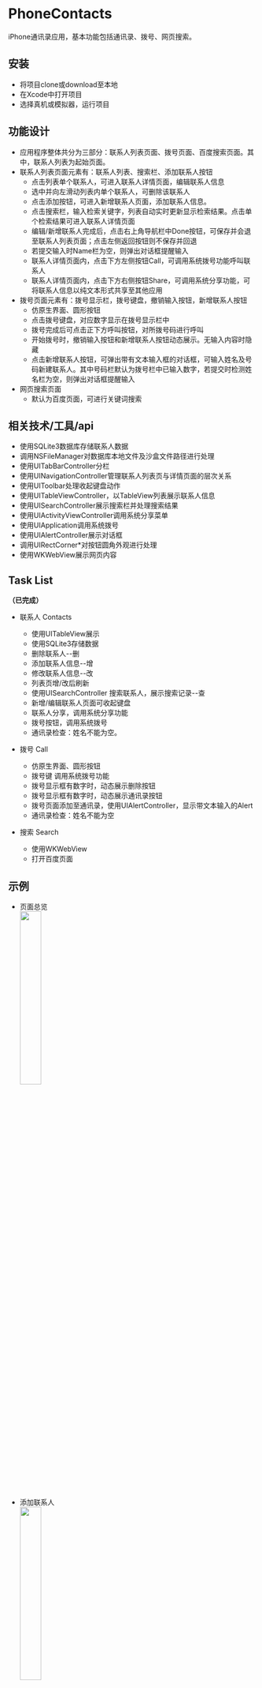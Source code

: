 # PhoneContacts

iPhone通讯录应用，基本功能包括通讯录、拨号、网页搜索。

## 安装
- 将项目clone或download至本地
- 在Xcode中打开项目
- 选择真机或模拟器，运行项目

## 功能设计 
- 应用程序整体共分为三部分：联系人列表页面、拨号页面、百度搜索页面。其中，联系人列表为起始页面。
- 联系人列表页面元素有：联系人列表、搜索栏、添加联系人按钮
	- 点击列表单个联系人，可进入联系人详情页面，编辑联系人信息
	- 选中并向左滑动列表内单个联系人，可删除该联系人
	- 点击添加按钮，可进入新增联系人页面，添加联系人信息。
	- 点击搜索栏，输入检索关键字，列表自动实时更新显示检索结果。点击单个检索结果可进入联系人详情页面
	- 编辑/新增联系人完成后，点击右上角导航栏中Done按钮，可保存并会退至联系人列表页面；点击左侧返回按钮则不保存并回退
	- 若提交输入时Name栏为空，则弹出对话框提醒输入
	- 联系人详情页面内，点击下方左侧按钮Call，可调用系统拨号功能呼叫联系人
	- 联系人详情页面内，点击下方右侧按钮Share，可调用系统分享功能，可将联系人信息以纯文本形式共享至其他应用
- 拨号页面元素有：拨号显示栏，拨号键盘，撤销输入按钮，新增联系人按钮
	- 仿原生界面、圆形按钮
	- 点击拨号键盘，对应数字显示在拨号显示栏中
	- 拨号完成后可点击正下方呼叫按钮，对所拨号码进行呼叫
	- 开始拨号时，撤销输入按钮和新增联系人按钮动态展示。无输入内容时隐藏
	- 点击新增联系人按钮，可弹出带有文本输入框的对话框，可输入姓名及号码新建联系人。其中号码栏默认为拨号栏中已输入数字，若提交时检测姓名栏为空，则弹出对话框提醒输入
- 网页搜索页面
	- 默认为百度页面，可进行关键词搜索

## 相关技术/工具/api
- 使用SQLite3数据库存储联系人数据
- 调用NSFileManager对数据库本地文件及沙盒文件路径进行处理
- 使用UITabBarController分栏
- 使用UINavigationController管理联系人列表页与详情页面的层次关系
- 使用UIToolbar处理收起键盘动作
- 使用UITableViewController，以TableView列表展示联系人信息
- 使用UISearchController展示搜索栏并处理搜索结果
- 使用UIActivityViewController调用系统分享菜单
- 使用UIApplication调用系统拨号
- 使用UIAlertController展示对话框
- 调用UIRectCorner*对按钮圆角外观进行处理
- 使用WKWebView展示网页内容


## Task List
**（已完成）**

- 联系人 Contacts
	- 使用UITableView展示
	- 使用SQLite3存储数据
	- 删除联系人--删
	- 添加联系人信息--增
	- 修改联系人信息--改
	- 列表页增/改后刷新
	- 使用UISearchController 搜索联系人，展示搜索记录--查
	- 新增/编辑联系人页面可收起键盘
	- 联系人分享，调用系统分享功能
	- 拨号按钮，调用系统拨号
	- 通讯录检查：姓名不能为空。
	
- 拨号 Call 
	- 仿原生界面、圆形按钮
	- 拨号键 调用系统拨号功能
	- 拨号显示框有数字时，动态展示删除按钮
	- 拨号显示框有数字时，动态展示通讯录按钮
	- 拨号页面添加至通讯录，使用UIAlertController，显示带文本输入的Alert
	- 通讯录检查：姓名不能为空
	
- 搜索 Search
	- 使用WKWebView 
	- 打开百度页面 

## 示例
- 页面总览  
	<img src="./screenrecords/overview.gif" width="30%" height="30%" />
	<br /> <br /> 
- 添加联系人  
	<img src="./screenrecords/add.gif" width="30%" height="30%" />
	<br /> <br /> 
- 修改联系人  
	<img src="./screenrecords/edit.gif" width="30%" height="30%" />
	<br /> <br /> 
- 删除联系人  
	<img src="./screenrecords/delete.gif" width="30%" height="30%" />
	<br /> <br /> 
- 检索联系人  
	<img src="./screenrecords/search.gif" width="30%" height="30%" />
	<br /> <br /> 
- 分享联系人  
	<img src="./screenrecords/share.gif" width="30%" height="30%" />
	<br /> <br /> 
- 拨打电话  
	<img src="./screenrecords/call.gif" width="30%" height="30%" />
	<br /> <br /> 
- 拨号  
	<img src="./screenrecords/dial_call.gif" width="30%" height="30%" />
	<br /> <br />  
- 新增联系电话  
	<img src="./screenrecords/dial_add.gif" width="30%" height="30%" />
